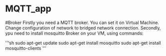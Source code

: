 # MQTT_app

#Broker
Firstly you need a MQTT broker. You can set it on Virtual Machine. Change configuration of network to bridged network connection. 
Secondly, ypu need to install mosquitto Broker on your VM, using commands:

'''sh
sudo apt-get update
sudo apt-get install mosquitto
sudo apt-get install mosquitto-clients
'''
